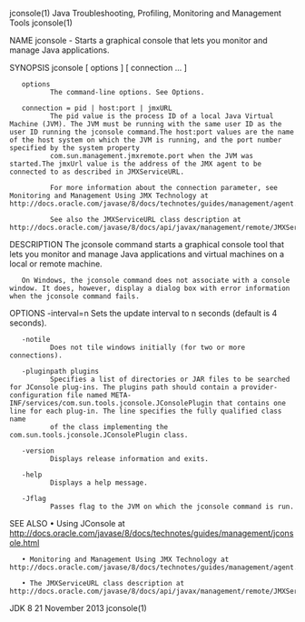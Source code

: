 jconsole(1)                                                                                                                 Java Troubleshooting, Profiling, Monitoring and Management Tools                                                                                                                jconsole(1)

NAME
       jconsole - Starts a graphical console that lets you monitor and manage Java applications.

SYNOPSIS
       jconsole [ options ] [ connection ... ]

       options
              The command-line options. See Options.

       connection = pid | host:port | jmxURL
              The pid value is the process ID of a local Java Virtual Machine (JVM). The JVM must be running with the same user ID as the user ID running the jconsole command.The host:port values are the name of the host system on which the JVM is running, and the port number specified by the system property
              com.sun.management.jmxremote.port when the JVM was started.The jmxUrl value is the address of the JMX agent to be connected to as described in JMXServiceURL.

              For more information about the connection parameter, see Monitoring and Management Using JMX Technology at http://docs.oracle.com/javase/8/docs/technotes/guides/management/agent.html

              See also the JMXServiceURL class description at http://docs.oracle.com/javase/8/docs/api/javax/management/remote/JMXServiceURL.html

DESCRIPTION
       The jconsole command starts a graphical console tool that lets you monitor and manage Java applications and virtual machines on a local or remote machine.

       On Windows, the jconsole command does not associate with a console window. It does, however, display a dialog box with error information when the jconsole command fails.

OPTIONS
       -interval=n
              Sets the update interval to n seconds (default is 4 seconds).

       -notile
              Does not tile windows initially (for two or more connections).

       -pluginpath plugins
              Specifies a list of directories or JAR files to be searched for JConsole plug-ins. The plugins path should contain a provider-configuration file named META-INF/services/com.sun.tools.jconsole.JConsolePlugin that contains one line for each plug-in. The line specifies the fully qualified class name
              of the class implementing the com.sun.tools.jconsole.JConsolePlugin class.

       -version
              Displays release information and exits.

       -help
              Displays a help message.

       -Jflag
              Passes flag to the JVM on which the jconsole command is run.

SEE ALSO
       • Using JConsole at http://docs.oracle.com/javase/8/docs/technotes/guides/management/jconsole.html

       • Monitoring and Management Using JMX Technology at http://docs.oracle.com/javase/8/docs/technotes/guides/management/agent.html

       • The JMXServiceURL class description at http://docs.oracle.com/javase/8/docs/api/javax/management/remote/JMXServiceURL.html

JDK 8                                                                                                                                               21 November 2013                                                                                                                                        jconsole(1)
